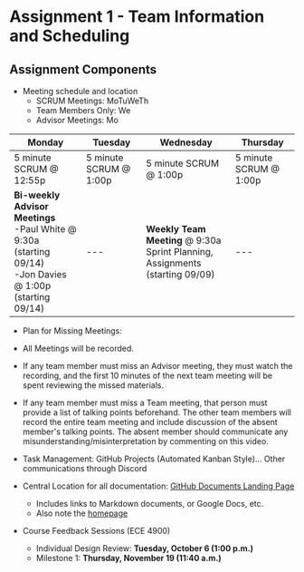 # Assignment 1 - Team Information and Scheduling

## Assignment Components

* Meeting schedule and location
  * SCRUM Meetings: MoTuWeTh
  * Team Members Only: We
  * Advisor Meetings: Mo

| Monday  | Tuesday | Wednesday | Thursday  |
| --- | --- | --- | --- |
| 5 minute SCRUM @ 12:55p  | 5 minute SCRUM @ 1:00p  | 5 minute SCRUM @ 1:00p  | 5 minute SCRUM @ 1:00p  |
| **Bi-weekly Advisor Meetings** <br/> -Paul White @ 9:30a (starting 09/14) <br/> -Jon Davies @ 1:00p (starting 09/14) | --- | **Weekly Team Meeting** @ 9:30a <br/> Sprint Planning, Assignments (starting 09/09)  | --- |

* Plan for Missing Meetings:
 * All Meetings will be recorded.
 * If any team member must miss an Advisor meeting, they must watch the recording, and the first 10 minutes of the next team meeting will be spent reviewing the missed materials.
 * If any team member must miss a Team meeting, that person must provide a list of talking points beforehand. The other team members will record the entire team meeting and include discussion of the absent member's talking points. The absent member should communicate any misunderstanding/misinterpretation by commenting on this video.

* Task Management: GitHub Projects (Automated Kanban Style)... Other communications through Discord

* Central Location for all documentation: [GitHub Documents Landing Page](https://j-lyman.github.io/hear-yourself/Documents_Landing-Page)
  * Includes links to Markdown documents, or Google Docs, etc.
  * Also note the [homepage](https://j-lyman.github.io/hear-yourself/)

* Course Feedback Sessions (ECE 4900)
  * Individual Design Review: **Tuesday, October 6 (1:00 p.m.)**
  * Milestone 1: **Thursday, November 19 (11:40 a.m.)**
